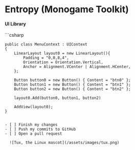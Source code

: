 # Entropy (Monogame Toolkit)
<h4>UI Library</h4>
```csharp

    public class MenuContext : UIContext
    {
        LinearLayout layout0 = new LinearLayout(){
            Padding = "0,0,8,4",
            Orientation = Orientation.Vertical,
            Anchor = Alignment.VCenter | Alignment.HCenter,
        };
        
        Button button0 = new Button() { Content = "btn0" };
        Button button1 = new Button() { Content = "btn1" };
        Button button2 = new Button() { Content = "btn2" };
        
        layout0.Add(button0, button1, button2)
        
        AddView(layout0);
    }
```

- [ ] Finish my changes
- [ ] Push my commits to GitHub
- [ ] Open a pull request

  ![Tux, the Linux mascot](/assets/images/tux.png)
